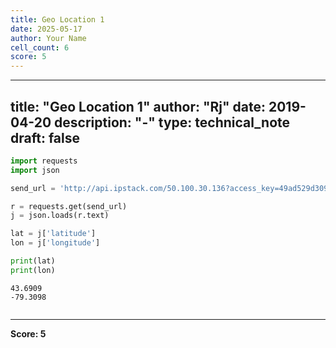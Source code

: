 ```yaml
---
title: Geo Location 1
date: 2025-05-17
author: Your Name
cell_count: 6
score: 5
---
```


---
title: "Geo Location 1"
author: "Rj"
date: 2019-04-20
description: "-"
type: technical_note
draft: false
---

```python
import requests
import json 
```


```python
send_url = 'http://api.ipstack.com/50.100.30.136?access_key=49ad529d309a09477749245782d260b8&format=1'
```


```python
r = requests.get(send_url)
j = json.loads(r.text)

lat = j['latitude']
lon = j['longitude']
```


```python
print(lat)
print(lon)
```

    43.6909
    -79.3098



```python

```


---
**Score: 5**